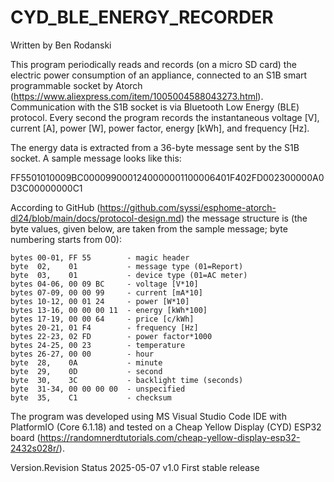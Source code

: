 # CYD_BLE_ENERGY_RECORDER
  Written by Ben Rodanski

  This program periodically reads and records (on a micro SD card) the electric power consumption of an appliance, 
  connected to an S1B smart programmable socket by Atorch (https://www.aliexpress.com/item/1005004588043273.html).
  Communication with the S1B socket is via Bluetooth Low Energy (BLE) protocol.
  Every second the program records the instantaneous voltage [V], current [A], power [W], power factor, energy [kWh], 
  and frequency [Hz].

  The energy data is extracted from a 36-byte message sent by the S1B socket.
  A sample message looks like this:

  FF5501010009BC0000990001240000001100006401F402FD002300000A0D3C00000000C1

  According to GitHub (https://github.com/syssi/esphome-atorch-dl24/blob/main/docs/protocol-design.md)
  the message structure is (the byte values, given below, are taken from the sample message;
  byte numbering starts from 00):
  
    bytes 00-01, FF 55        - magic header
    byte  02,    01           - message type (01=Report)
    byte  03,    01           - device type (01=AC meter)
    bytes 04-06, 00 09 BC     - voltage [V*10]
    bytes 07-09, 00 00 99     - current [mA*10]
    bytes 10-12, 00 01 24     - power [W*10]
    bytes 13-16, 00 00 00 11  - energy [kWh*100]
    bytes 17-19, 00 00 64     - price [c/kWh]
    bytes 20-21, 01 F4        - frequency [Hz]
    bytes 22-23, 02 FD        - power factor*1000
    bytes 24-25, 00 23        - temperature
    bytes 26-27, 00 00        - hour
    byte  28,    0A           - minute
    byte  29,    0D           - second
    byte  30,    3C           - backlight time (seconds)
    byte  31-34, 00 00 00 00  - unspecified
    byte  35,    C1           - checksum
  
  The program was developed using MS Visual Studio Code IDE with PlatformIO (Core 6.1.18) and tested on
  a Cheap Yellow Display (CYD) ESP32 board (https://randomnerdtutorials.com/cheap-yellow-display-esp32-2432s028r/).

  Version.Revision Status
  2025-05-07  v1.0  First stable release
